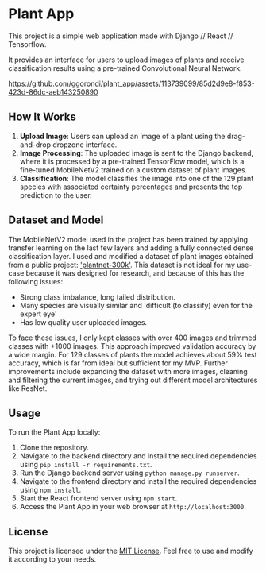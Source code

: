 # Plant App

This project is a simple web application made with Django // React // Tensorflow. 

It provides an interface for users to upload images of plants and receive classification results using a pre-trained Convolutional Neural Network.

https://github.com/ggorondi/plant_app/assets/113739099/85d2d9e8-f853-423d-86dc-aeb143250890

## How It Works

1. **Upload Image**: Users can upload an image of a plant using the drag-and-drop dropzone interface.
2. **Image Processing**: The uploaded image is sent to the Django backend, where it is processed by a pre-trained TensorFlow model, which is a fine-tuned MobileNetV2 trained on a custom dataset of plant images.
3. **Classification**: The model classifies the image into one of the 129 plant species with associated certainty percentages and presents the top prediction to the user.

## Dataset and Model

The MobileNetV2 model used in the project has been trained by applying transfer learning on the last few layers and adding a fully connected dense classification layer. 
I used and modified a dataset of plant images obtained from a public project: ['plantnet-300k'](https://openreview.net/forum?id=eLYinD0TtIt). This dataset is not ideal for my use-case because it was designed for research, and because of this has the following issues:
- Strong class imbalance, long tailed distribution.
- Many species are visually similar and 'difficult (to classify) even for the expert eye'
- Has low quality user uploaded images.
  
To face these issues, I only kept classes with over 400 images and trimmed classes with +1000 images. This approach improved validation accuracy by a wide margin. For 129 classes of plants the model achieves about 59% test accuracy, which is far from ideal but sufficient for my MVP. Further improvements include expanding the dataset with more images, cleaning and filtering the current images, and trying out different model architectures like ResNet. 

## Usage

To run the Plant App locally:

1. Clone the repository.
2. Navigate to the backend directory and install the required dependencies using `pip install -r requirements.txt`.
3. Run the Django backend server using `python manage.py runserver`.
4. Navigate to the frontend directory and install the required dependencies using `npm install`.
5. Start the React frontend server using `npm start`.
6. Access the Plant App in your web browser at `http://localhost:3000`.

## License

This project is licensed under the [MIT License](LICENSE). Feel free to use and modify it according to your needs.
